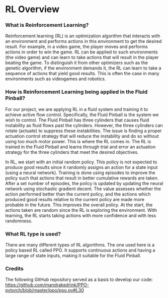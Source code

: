 # RL Overview

### What is Reinforcement Learning? 

Reinforcement learning (RL) is an optimization algorithm that interacts with an environment and performs actions in this environment to get the desired result. For example, in a video game, the player moves and performs actions in order to win the game. RL can be applied to such environments (the video game) and can learn to take actions that will result in the player beating the game. To distinguish it from other optimizers such as the genetic algorithm, if the environment demands it, the RL can learn to take a sequence of actions that yield good results. This is often the case in many environments such as videogames and robotics. 

### How is Reinforcement Learning being applied in the Fluid Pinball? 

For our project, we are applying RL in a fluid system and training it to achieve active flow control. Specifically, the Fluid Pinball is the system we wish to control.  The Fluid Pinball has three cylinders that causes fluid instability as fluid flows past the cylinders. However, the three cylinders can rotate (actuate) to suppress these instabilities. The issue is finding a proper actuation control strategy that will reduce the instability and do so without using too much motor power. This is where the RL comes in. The RL is trained in the Fluid Pinball and learns through trial and error an actuation strategy for the three cylinders that meet the desired objectives. 

In RL, we start with an initial random policy. This policy is not expected to produce good results since it randomly assigns an action for a state input (using a neural network). Training is done using episodes to improve the policy such that actions that result in better cumulative rewards are taken. After a set number of episodes, the policy is updated by updating the neural network using stochastic gradient decent. The value assesses whether the action performed better than the current policy, and the actions which produced good results relative to the current policy are made more probable in the future. This improves the overall policy.  At the start, the actions taken are random since the RL is exploring the environment. With learning, the RL starts taking actions with more confidence and with less randomness.

### What RL type is used? 

There are many different types of RL algorithms. The one used here is a policy based RL called PPO. It supports continuous actions and having a large range of state inputs, making it suitable for the Fluid Pinball. 

### Credits

The following GitHub repository served as a basis to develop our code:
https://github.com/mandrakedrink/PPO-pytorch/blob/master/ppo/ppo.py#L30
